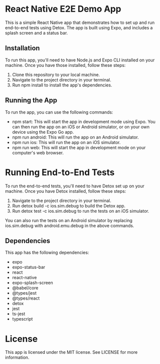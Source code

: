 # React Native E2E Demo App

This is a simple React Native app that demonstrates how to set up and run end-to-end tests using Detox. The app is built using Expo, and includes a splash screen and a status bar.

## Installation
To run this app, you'll need to have Node.js and Expo CLI installed on your machine. Once you have those installed, follow these steps:

1. Clone this repository to your local machine.
2. Navigate to the project directory in your terminal.
3. Run npm install to install the app's dependencies.

## Running the App
To run the app, you can use the following commands:

- npm start: This will start the app in development mode using Expo. You can then run the app on an iOS or Android simulator, or on your own device using the Expo Go app.
- npm run android: This will run the app on an Android simulator.
- npm run ios: This will run the app on an iOS simulator.
- npm run web: This will start the app in development mode on your computer's web browser.

# Running End-to-End Tests
To run the end-to-end tests, you'll need to have Detox set up on your machine. Once you have Detox installed, follow these steps:

1. Navigate to the project directory in your terminal.
2. Run detox build -c ios.sim.debug to build the Detox app.
3. Run detox test -c ios.sim.debug to run the tests on an iOS simulator.

You can also run the tests on an Android simulator by replacing ios.sim.debug with android.emu.debug in the above commands.

## Dependencies
This app has the following dependencies:

- expo
- expo-status-bar
- react
- react-native
- expo-splash-screen
- @babel/core
- @types/jest
- @types/react
- detox
- jest
- ts-jest
- typescript

# License
This app is licensed under the MIT license. See LICENSE for more information.
